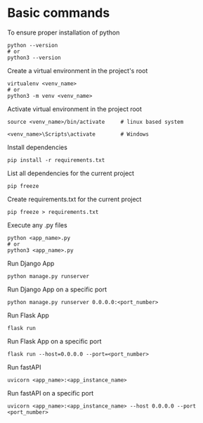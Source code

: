 # Basic commands

To ensure proper installation of python

```
python --version
# or
python3 --version
```

Create a virtual environment in the project's root

```
virtualenv <venv_name>
# or
python3 -m venv <venv_name>
```

Activate virtual environment in the project root

```
source <venv_name>/bin/activate     # linux based system

<venv_name>\Scripts\activate        # Windows
```

Install dependencies

```
pip install -r requirements.txt
```

List all dependencies for the current project

```
pip freeze
```

Create requirements.txt for the current project

```
pip freeze > requirements.txt
```

Execute any .py files

```
python <app_name>.py
# or
python3 <app_name>.py
```

Run Django App

```
python manage.py runserver
```

Run Django App on a specific port

```
python manage.py runserver 0.0.0.0:<port_number>
```

Run Flask App

```
flask run
```

Run Flask App on a specific port

```
flask run --host=0.0.0.0 --port=<port_number>
```

Run fastAPI

```
uvicorn <app_name>:<app_instance_name>
```

Run fastAPI on a specific port

```
uvicorn <app_name>:<app_instance_name> --host 0.0.0.0 --port <port_number>
```
